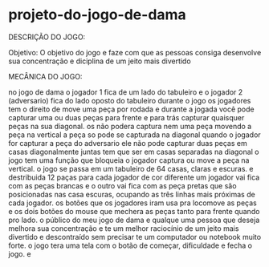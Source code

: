 # projeto-do-jogo-de-dama

DESCRIÇÃO DO JOGO:

Objetivo: O objetivo do jogo e faze com que as 
pessoas consiga desenvolve sua concentração 
e diciplina de um jeito mais divertido

MECÂNICA DO JOGO:

no jogo de dama o jogador 1 fica de um lado do tabuleiro e o jogador 2 (adversario) fica do lado oposto do tabuleiro
durante o jogo os jogadores tem o direito de move uma peça por rodada e durante a jogada você pode capturar uma ou duas peças
para frente e para trás capturar quaisquer peças na sua diagonal. os não podera captura nem uma peça movendo a peça na vertical a peça so pode se capturada na diagonal quando o jogador for capturar a peça do adversario ele 
não pode capturar duas peças em casas diagonalmente juntas tem que ser em casas separadas na diagonal o jogo tem uma função que bloqueia o jogador captura ou move a peça na vertical. o jogo se passa em um tabuleiro de 64 casas, claras e escuras. e destribuida 12 paças para cada jogador de cor diferente um jogador vai fica com as peças brancas e o outro vai fica com as peça pretas que são posicionadas nas casa escuras, ocupando as três linhas mais próximas de cada jogador.
os botões que os jogadores iram usa pra locomove as peças e os dois botões do mouse que mechera as peças tanto para frente quando pro lado. 
o público do meu jogo de dama e qualque uma pessoa que deseja melhora sua concentração
e te um melhor raciocínio de um jeito mais divertido e descontraído sem precisar te um computador ou notebook muito forte.
o jogo tera uma tela com o botão de começar, dificuldade e fecha o jogo. e 

